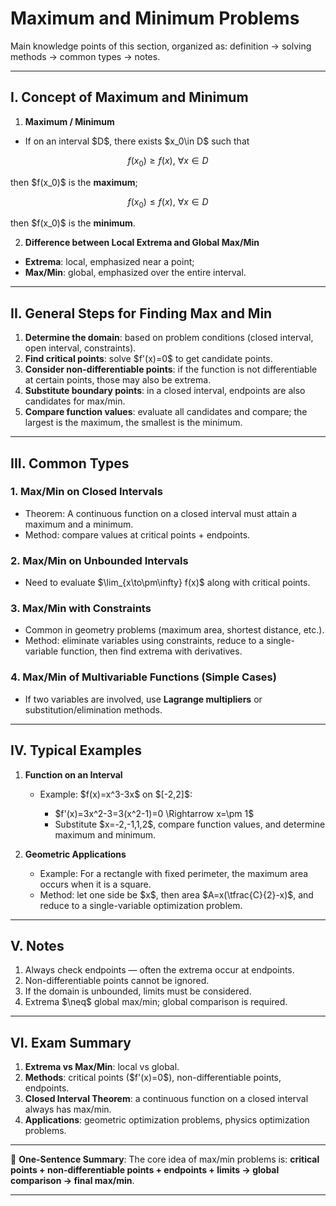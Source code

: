 

# Maximum and Minimum Problems

Main knowledge points of this section, organized as: definition → solving methods → common types → notes.

---

## I. Concept of Maximum and Minimum

1. **Maximum / Minimum**

* If on an interval \$D\$, there exists \$x\_0\in D\$ such that

$$
f(x_0)\ge f(x),\ \forall x\in D
$$

then \$f(x\_0)\$ is the **maximum**;

$$
f(x_0)\le f(x),\ \forall x\in D
$$

then \$f(x\_0)\$ is the **minimum**.

2. **Difference between Local Extrema and Global Max/Min**

* **Extrema**: local, emphasized near a point;
* **Max/Min**: global, emphasized over the entire interval.

---

## II. General Steps for Finding Max and Min

1. **Determine the domain**: based on problem conditions (closed interval, open interval, constraints).
2. **Find critical points**: solve \$f'(x)=0\$ to get candidate points.
3. **Consider non-differentiable points**: if the function is not differentiable at certain points, those may also be extrema.
4. **Substitute boundary points**: in a closed interval, endpoints are also candidates for max/min.
5. **Compare function values**: evaluate all candidates and compare; the largest is the maximum, the smallest is the minimum.

---

## III. Common Types

### 1. Max/Min on Closed Intervals

* Theorem: A continuous function on a closed interval must attain a maximum and a minimum.
* Method: compare values at critical points + endpoints.

### 2. Max/Min on Unbounded Intervals

* Need to evaluate \$\lim\_{x\to\pm\infty} f(x)\$ along with critical points.

### 3. Max/Min with Constraints

* Common in geometry problems (maximum area, shortest distance, etc.).
* Method: eliminate variables using constraints, reduce to a single-variable function, then find extrema with derivatives.

### 4. Max/Min of Multivariable Functions (Simple Cases)

* If two variables are involved, use **Lagrange multipliers** or substitution/elimination methods.

---

## IV. Typical Examples

1. **Function on an Interval**

   * Example: \$f(x)=x^3-3x\$ on $\[-2,2]\$:

     * \$f'(x)=3x^2-3=3(x^2-1)=0 \Rightarrow x=\pm 1\$
     * Substitute \$x=-2,-1,1,2\$, compare function values, and determine maximum and minimum.

2. **Geometric Applications**

   * Example: For a rectangle with fixed perimeter, the maximum area occurs when it is a square.
   * Method: let one side be \$x\$, then area \$A=x(\tfrac{C}{2}-x)\$, and reduce to a single-variable optimization problem.

---

## V. Notes

1. Always check endpoints — often the extrema occur at endpoints.
2. Non-differentiable points cannot be ignored.
3. If the domain is unbounded, limits must be considered.
4. Extrema \$\neq\$ global max/min; global comparison is required.

---

## VI. Exam Summary

1. **Extrema vs Max/Min**: local vs global.
2. **Methods**: critical points (\$f'(x)=0\$), non-differentiable points, endpoints.
3. **Closed Interval Theorem**: a continuous function on a closed interval always has max/min.
4. **Applications**: geometric optimization problems, physics optimization problems.

---

📌 **One-Sentence Summary**:
The core idea of max/min problems is: **critical points + non-differentiable points + endpoints + limits → global comparison → final max/min**.

---


